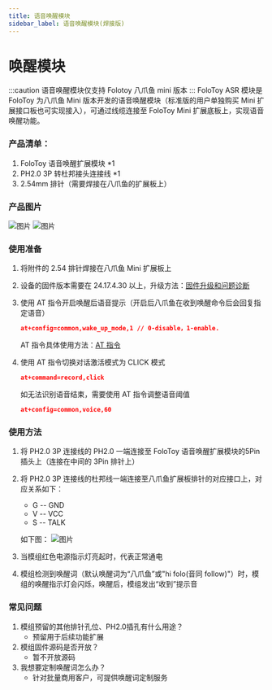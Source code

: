 ```yaml
---
title: 语音唤醒模块
sidebar_label: 语音唤醒模块(焊接版)
---
```


# 唤醒模块
:::caution
语音唤醒模块仅支持 Folotoy 八爪鱼 mini 版本
:::
FoloToy ASR 模块是 FoloToy 为八爪鱼 Mini 版本开发的语音唤醒模块（标准版的用户单独购买 Mini 扩展接口板也可实现接入），可通过线缆连接至 FoloToy Mini 扩展底板上，实现语音唤醒功能。

### 产品清单：
1. FoloToy 语音唤醒扩展模块 *1
2. PH2.0 3P 转杜邦接头连接线 *1
3. 2.54mm 排针（需要焊接在八爪鱼的扩展板上）
### 产品图片
![图片](https://github.com/FoloToy/folotoy-doc/assets/41461127/16f38c28-ef2a-4c12-8c83-826e29bdf754)
![图片](https://github.com/FoloToy/folotoy-doc/assets/41461127/2c301913-0f03-489d-8d2b-7e5cc3198a02)

### 使用准备

1. 将附件的 2.54 排针焊接在八爪鱼 Mini 扩展板上
2. 设备的固件版本需要在 24.17.4.30 以上，升级方法：[固件升级和问题诊断](../web-tool.mdx)
3. 使用 AT 指令开启唤醒后语音提示（开启后八爪鱼在收到唤醒命令后会回复指定语音）

    ```json
    at+config=common,wake_up_mode,1 // 0-disable，1-enable.
    ```
    AT 指令具体使用方法：[AT 指令](../at-command.mdx)
4. 使用 AT 指令切换对话激活模式为 CLICK 模式  

    ```json
    at+command=record,click
    ```
    如无法识别语音结束，需要使用 AT 指令调整语音阈值
    ```json
    at+config=common,voice,60
    ```
### 使用方法
1. 将 PH2.0 3P 连接线的 PH2.0 一端连接至 FoloToy 语音唤醒扩展模块的5Pin插头上（连接在中间的 3Pin 排针上）
2. 将 PH2.0 3P 连接线的杜邦线一端连接至八爪鱼扩展板排针的对应接口上，对应关系如下：
    - G -- GND
    - V -- VCC
    - S -- TALK

    如下图：
    ![图片](https://github.com/FoloToy/folotoy-doc/assets/41461127/f535f560-c1da-4c4c-8a09-dfa9adb69a66)
3. 当模组红色电源指示灯亮起时，代表正常通电
4. 模组检测到唤醒词（默认唤醒词为“八爪鱼”或"hi folo(音同 follow)"）时，模组的唤醒指示灯会闪烁，唤醒后，模组发出“收到”提示音

### 常见问题

1. 模组预留的其他排针孔位、PH2.0插孔有什么用途？
    -  预留用于后续功能扩展
2. 模组固件源码是否开放？
    - 暂不开放源码
3. 我想要定制唤醒词怎么办？
    -  针对批量商用客户，可提供唤醒词定制服务

